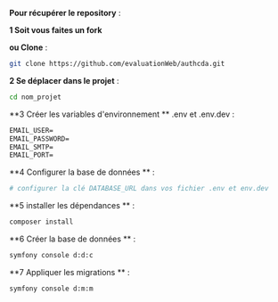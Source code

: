 **Pour récupérer le repository** :

**1 Soit vous faites un fork**

**ou Clone** :

```sh
git clone https://github.com/evaluationWeb/authcda.git
```

**2 Se déplacer dans le projet** :

```sh
cd nom_projet
```

**3 Créer les variables d'environnement ** .env et .env.dev :

```txt
EMAIL_USER=
EMAIL_PASSWORD=
EMAIL_SMTP=
EMAIL_PORT=
```


**4 Configurer la base de données ** :

```sh
# configurer la clé DATABASE_URL dans vos fichier .env et env.dev
```

**5 installer les dépendances ** :

```sh
composer install
```

**6 Créer la base de données ** :

```sh
symfony console d:d:c
```

**7 Appliquer les migrations ** :

```sh
symfony console d:m:m
```
